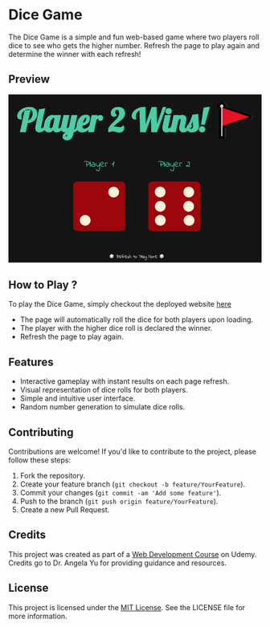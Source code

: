 # Dice Game

The Dice Game is a simple and fun web-based game where two players roll dice to see who gets the higher number. Refresh the page to play again and determine the winner with each refresh!

## Preview

![Dice-Game-Demo](./images/demo.png)

## How to Play ?

To play the Dice Game, simply checkout the deployed website [here](amit712singhal.github.io/Dice-Game/)

- The page will automatically roll the dice for both players upon loading.
- The player with the higher dice roll is declared the winner.
- Refresh the page to play again.
  
## Features

- Interactive gameplay with instant results on each page refresh.
- Visual representation of dice rolls for both players.
- Simple and intuitive user interface.
- Random number generation to simulate dice rolls.

## Contributing

Contributions are welcome! If you'd like to contribute to the project, please follow these steps:

1. Fork the repository.
2. Create your feature branch (`git checkout -b feature/YourFeature`).
3. Commit your changes (`git commit -am 'Add some feature'`).
4. Push to the branch (`git push origin feature/YourFeature`).
5. Create a new Pull Request.

## Credits

This project was created as part of a [Web Development Course](https://www.udemy.com/course/the-complete-web-development-bootcamp/) on Udemy. Credits go to Dr. Angela Yu for providing guidance and resources.

## License

This project is licensed under the [MIT License](./LICENSE). See the LICENSE file for more information.
